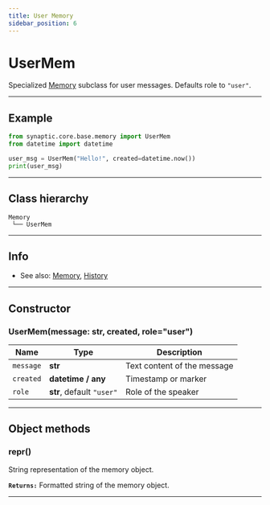 ```yaml
---
title: User Memory
sidebar_position: 6
---
```


# UserMem

Specialized [Memory](/api/core/base/memory) subclass for user messages. Defaults role to `"user"`.

---

## Example

```python
from synaptic.core.base.memory import UserMem
from datetime import datetime

user_msg = UserMem("Hello!", created=datetime.now())
print(user_msg)
```

---

## Class hierarchy

```
Memory
 └── UserMem
```

---

## Info

- See also: [Memory](/api/core/base/memory), [History](/api/core/base/history)

---

## Constructor

### UserMem(message: str, created, role="user")

| Name      | Type                      | Description                 |
| --------- | ------------------------- | --------------------------- |
| `message` | **str**                   | Text content of the message |
| `created` | **datetime / any**        | Timestamp or marker         |
| `role`    | **str**, default `"user"` | Role of the speaker         |

---

## Object methods

### **repr**()

String representation of the memory object.

**`Returns:`** Formatted string of the memory object.

---
